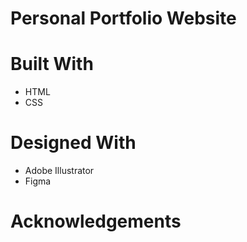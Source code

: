 <h1>Personal Portfolio Website</h1>

<h1>Built With</h1>
<ul>
  <li>HTML</li>
  <li>CSS</li>
</ul>

<h1>Designed With</h1>
  <ul>
    <li>Adobe Illustrator</li>
    <li>Figma</li>
  </ul>

<h1>Acknowledgements</h1>

